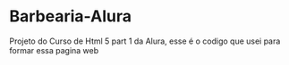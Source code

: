 # Barbearia-Alura
Projeto do Curso de Html 5 part 1 da Alura, esse é o codigo que usei para formar essa pagina web
